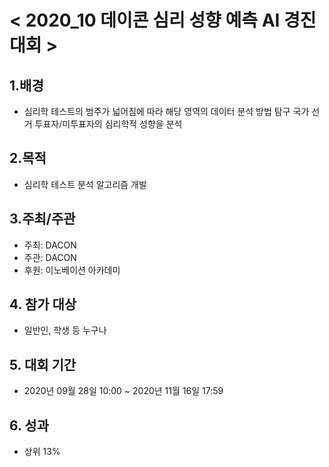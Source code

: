 
# < 2020_10 데이콘 심리 성향 예측 AI 경진대회 >


## 1.배경  
 - 심리학 테스트의 범주가 넓어짐에 따라 해당 영역의 데이터 분석 방법 탐구 국가 선거 투표자/미투표자의 심리학적 성향을 분석   
  
    
## 2.목적  
 - 심리학 테스트 분석 알고리즘 개발  




## 3.주최/주관  
 - 주최: DACON
 - 주관: DACON 
 - 후원: 이노베이션 아카데미  




## 4. 참가 대상  
 - 일반인, 학생 등 누구나  




## 5. 대회 기간
 - 2020년 09월 28일 10:00 ~ 2020년 11월 16일 17:59  




## 6. 성과
 - 상위 13%
